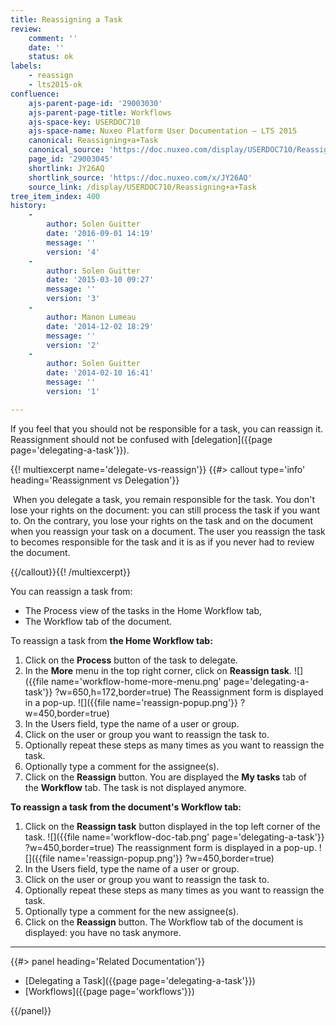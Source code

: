 ```yaml
---
title: Reassigning a Task
review:
    comment: ''
    date: ''
    status: ok
labels:
    - reassign
    - lts2015-ok
confluence:
    ajs-parent-page-id: '29003030'
    ajs-parent-page-title: Workflows
    ajs-space-key: USERDOC710
    ajs-space-name: Nuxeo Platform User Documentation — LTS 2015
    canonical: Reassigning+a+Task
    canonical_source: 'https://doc.nuxeo.com/display/USERDOC710/Reassigning+a+Task'
    page_id: '29003045'
    shortlink: JY26AQ
    shortlink_source: 'https://doc.nuxeo.com/x/JY26AQ'
    source_link: /display/USERDOC710/Reassigning+a+Task
tree_item_index: 400
history:
    -
        author: Solen Guitter
        date: '2016-09-01 14:19'
        message: ''
        version: '4'
    -
        author: Solen Guitter
        date: '2015-03-10 09:27'
        message: ''
        version: '3'
    -
        author: Manon Lumeau
        date: '2014-12-02 18:29'
        message: ''
        version: '2'
    -
        author: Solen Guitter
        date: '2014-02-10 16:41'
        message: ''
        version: '1'

---
```

If you feel that you should not be responsible for a task, you can reassign it. Reassignment should not be confused with [delegation]({{page page='delegating-a-task'}}).

{{! multiexcerpt name='delegate-vs-reassign'}} {{#> callout type='info' heading='Reassignment vs Delegation'}}

&nbsp;When you delegate a task, you remain responsible for the task. You don't lose your rights on the document: you can still process the task if you want to. On the contrary, you lose your rights on the task and on the document when you reassign your task on a document. The user you reassign the task to becomes responsible for the task and it is as if you never had to review the document.

{{/callout}}{{! /multiexcerpt}}

You can reassign a task from:

*   The Process view of the tasks in the Home Workflow tab,
*   The Workflow tab of the document.

To reassign a task from **the Home Workflow tab:**

1.  Click on the&nbsp;**Process**&nbsp;button of the task to delegate.
2.  In the&nbsp;**More**&nbsp;menu in the top right corner, click on **Reassign task**.
    ![]({{file name='workflow-home-more-menu.png' page='delegating-a-task'}} ?w=650,h=172,border=true)
    The Reassignment form is displayed in a pop-up.
    ![]({{file name='reassign-popup.png'}} ?w=450,border=true)
3.  In the Users field, type the name of a user or group.
4.  Click on the user or group you want to reassign the task to.
5.  Optionally repeat these steps as many times as you want to reassign the task.
6.  Optionally type a comment for the assignee(s).
7.  Click on the **Reassign** button.
    You are displayed the&nbsp;**My tasks**&nbsp;tab of the&nbsp;**Workflow**&nbsp;tab. The task is not displayed anymore.

**To reassign a task from the document's Workflow tab:**

1.  Click on the **Reassign task**&nbsp;button displayed in the top left corner of the task.
    ![]({{file name='workflow-doc-tab.png' page='delegating-a-task'}} ?w=450,border=true)
    The reassignment form is displayed in a pop-up.
    ![]({{file name='reassign-popup.png'}} ?w=450,border=true)
2.  In the Users field, type the name of a user or group.
3.  Click on the user or group you want to reassign the task to.
4.  Optionally repeat these steps as many times as you want to reassign the task.
5.  Optionally type a comment for the new assignee(s).
6.  Click on the **Reassign** button.
    The Workflow tab of the document is displayed: you have no task anymore.

* * *

<div class="row" data-equalizer data-equalize-on="medium"><div class="column medium-6">{{#> panel heading='Related Documentation'}}

*   [Delegating a Task]({{page page='delegating-a-task'}})
*   [Workflows]({{page page='workflows'}})

{{/panel}}</div><div class="column medium-6">

&nbsp;

&nbsp;

</div></div>
